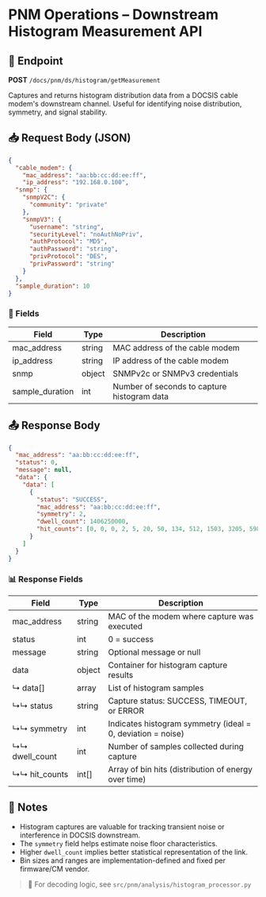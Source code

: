 # PNM Operations – Downstream Histogram Measurement API

## 📡 Endpoint

**POST** `/docs/pnm/ds/histogram/getMeasurement`

Captures and returns histogram distribution data from a DOCSIS cable modem's downstream channel. Useful for identifying noise distribution, symmetry, and signal stability.

## 📥 Request Body (JSON)

```json
{
  "cable_modem": {
	"mac_address": "aa:bb:cc:dd:ee:ff",
	"ip_address": "192.168.0.100",
  "snmp": {
    "snmpV2C": {
      "community": "private"
    },
    "snmpV3": {
      "username": "string",
      "securityLevel": "noAuthNoPriv",
      "authProtocol": "MD5",
      "authPassword": "string",
      "privProtocol": "DES",
      "privPassword": "string"
    }
  },
  "sample_duration": 10
}
```

### 🔑 Fields

| Field            | Type   | Description                                 |
| ---------------- | ------ | ------------------------------------------- |
| mac\_address     | string | MAC address of the cable modem              |
| ip\_address      | string | IP address of the cable modem               |
| snmp             | object | SNMPv2c or SNMPv3 credentials               |
| sample\_duration | int    | Number of seconds to capture histogram data |

## 📤 Response Body

```json
{
  "mac_address": "aa:bb:cc:dd:ee:ff",
  "status": 0,
  "message": null,
  "data": {
    "data": [
      {
        "status": "SUCCESS",
        "mac_address": "aa:bb:cc:dd:ee:ff",
        "symmetry": 2,
        "dwell_count": 1406250000,
        "hit_counts": [0, 0, 0, 2, 5, 20, 50, 134, 512, 1503, 3205, 5980, 11392, 20856, 38901, 55210, 78452, 68800, 47032, 29300, 14502, 6230, 1830, 520, 82, 4, 0, 0]
      }
    ]
  }
}
```

### 📊 Response Fields

| Field           | Type   | Description                                                 |
| --------------- | ------ | ----------------------------------------------------------- |
| mac\_address    | string | MAC of the modem where capture was executed                 |
| status          | int    | 0 = success                                                 |
| message         | string | Optional message or null                                    |
| data            | object | Container for histogram capture results                     |
| ↳ data\[]       | array  | List of histogram samples                                   |
| ↳↳ status       | string | Capture status: SUCCESS, TIMEOUT, or ERROR                  |
| ↳↳ symmetry     | int    | Indicates histogram symmetry (ideal = 0, deviation = noise) |
| ↳↳ dwell\_count | int    | Number of samples collected during capture                  |
| ↳↳ hit\_counts  | int\[] | Array of bin hits (distribution of energy over time)        |

## 📝 Notes

* Histogram captures are valuable for tracking transient noise or interference in DOCSIS downstream.
* The `symmetry` field helps estimate noise floor characteristics.
* Higher `dwell_count` implies better statistical representation of the link.
* Bin sizes and ranges are implementation-defined and fixed per firmware/CM vendor.

> 📂 For decoding logic, see `src/pnm/analysis/histogram_processor.py`
